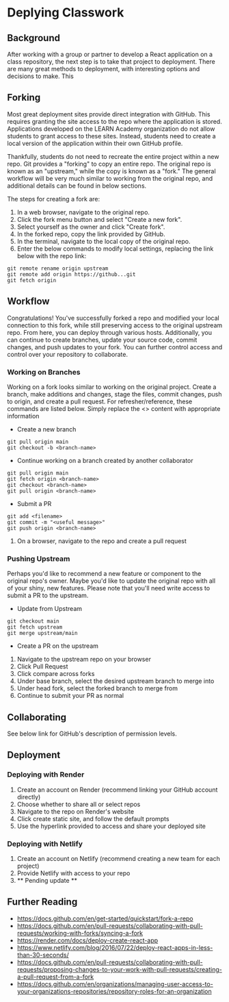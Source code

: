 # Deplying Classwork

## Background
After working with a group or partner to develop a React application on a class repository, the next step is to take that project to deployment. There are many great methods to deployment, with interesting options and decisions to make. This 

## Forking
Most great deployment sites provide direct integration with GitHub. This requires granting the site access to the repo where the application is stored. Applications developed on the LEARN Academy organization do not allow students to grant access to these sites. Instead, students need to create a local version of the application within their own GitHub profile.

Thankfully, students do not need to recreate the entire project within a new repo. Git provides a "forking" to copy an entire repo. The original repo is known as an "upstream," while the copy is known as a "fork." The general workflow will be very much similar to working from the original repo, and additional details can be found in below sections.

The steps for creating a fork are:
1. In a web browser, navigate to the original repo.
1. Click the fork menu button and select "Create a new fork".
1. Select yourself as the owner and click "Create fork".
1. In the forked repo, copy the link provided by GitHub.
1. In the terminal, navigate to the local copy of the original repo.
1. Enter the below commands to modify local settings, replacing the link below with the repo link:

```console
git remote rename origin upstream
git remote add origin https://github...git
git fetch origin
```

## Workflow
Congratulations! You've successfully forked a repo and modified your local connection to this fork, while still preserving access to the original upstream repo. From here, you can deploy through various hosts. Additionally, you can continue to create branches, update your source code, commit changes, and push updates to your fork. You can further control access and control over your repository to collaborate.

### Working on Branches
Working on a fork looks similar to working on the original project. Create a branch, make additions and changes, stage the files, commit changes, push to origin, and create a pull request. For refresher/reference, these commands are listed below. Simply replace the <> content with appropriate information

* Create a new branch
```console
git pull origin main
git checkout -b <branch-name>
```

* Continue working on a branch created by another collaborator
```console
git pull origin main
git fetch origin <branch-name>
git checkout <branch-name>
git pull origin <branch-name>
```

* Submit a PR
```console
git add <filename>
git commit -m "<useful message>"
git push origin <branch-name>
```
1. On a browser, navigate to the repo and create a pull request

### Pushing Upstream
Perhaps you'd like to recommend a new feature or component to the original repo's owner. Maybe you'd like to update the original repo with all of your shiny, new features. Please note that you'll need write access to submit a PR to the upstream.

* Update from Upstream
```console
git checkout main
git fetch upstream
git merge upstream/main
```

* Create a PR on the upstream
1. Navigate to the upstream repo on your browser
1. Click Pull Request
1. Click compare across forks
1. Under base branch, select the desired upstream branch to merge into
1. Under head fork, select the forked branch to merge from
1. Continue to submit your PR as normal

## Collaborating
See below link for GitHub's description of permission levels.

## Deployment

### Deploying with Render

1. Create an account on Render (recommend linking your GitHub account directly)
1. Choose whether to share all or select repos
1. Navigate to the repo on Render's website
1. Click create static site, and follow the default prompts
1. Use the hyperlink provided to access and share your deployed site

### Deploying with Netlify

1. Create an account on Netlify (recommend creating a new team for each project)
1. Provide Netlify with access to your repo
1. ** Pending update **

## Further Reading
* https://docs.github.com/en/get-started/quickstart/fork-a-repo
* https://docs.github.com/en/pull-requests/collaborating-with-pull-requests/working-with-forks/syncing-a-fork
* https://render.com/docs/deploy-create-react-app
* https://www.netlify.com/blog/2016/07/22/deploy-react-apps-in-less-than-30-seconds/
* https://docs.github.com/en/pull-requests/collaborating-with-pull-requests/proposing-changes-to-your-work-with-pull-requests/creating-a-pull-request-from-a-fork
* https://docs.github.com/en/organizations/managing-user-access-to-your-organizations-repositories/repository-roles-for-an-organization
